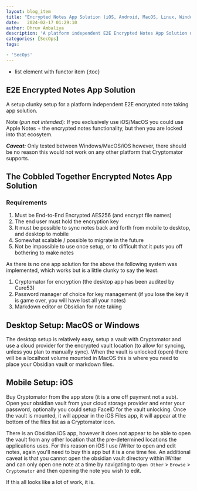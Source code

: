 ```yaml
---
layout: blog_item
title: "Encrypted Notes App Solution (iOS, Android, MacOS, Linux, Windows)"
date:   2024-02-17 01:29:10
author: Dhruv Ambaliya
description: 'A platform independent E2E Encrypted Notes App Solution using open-source tools Markdown + Cryptomator.'
categories: [SecOps]
tags:

- 'SecOps'
---
```


* list element with functor item
{:toc}


## E2E Encrypted Notes App Solution 

A setup clunky setup for a platform independent E2E encrypted note taking app solution. 

Note (*pun not intended*): If you exclusively use iOS/MacOS you could use Apple Notes + the encrypted notes functionality, but then you are locked into that ecosytem. 

***Caveat:*** Only tested between Windows/MacOS/iOS however, there should be no reason this would not work on any other platform that Cryptomator supports.

## The Cobbled Together Encrypted Notes App Solution

### Requirements

1. Must be End-to-End Encrypted AES256 (and encrypt file names)
2. The end user must hold the encryption key
3. It must be possible to sync notes back and forth from mobile to desktop, and desktop to mobile
4. Somewhat scalable / possible to migrate in the future
5. Not be impossible to use once setup, or to difficult that it puts you off bothering to make notes

As there is no one app solution for the above the following system was implemented, which works but is a little clunky to say the least. 

1. Cryptomator for encryption (the desktop app has been audited by Cure53)
2. Password manager of choice for key management (if you lose the key it is game over, you will have lost all your notes)
3. Markdown editor or Obsidian for note taking 

## Desktop Setup: MacOS or Windows 

The desktop setup is relatively easy, setup a vault with Cryptomator and use a cloud provider for the encrypted vault location (to allow for syncing, unless you plan to manually sync). When the vault is unlocked (open) there will be a localhost volume mounted in MacOS this is where you need to place your Obsidian vault or markdown files. 

## Mobile Setup: iOS

Buy Cryptomator from the app store (it is a one off payment not a sub). Open your obsidian vault from your cloud storage provider and enter your password, optionally you could setup FaceID for the vault unlocking. Once the vault is mounted, it will appear in the iOS Files app, it will appear at the bottom of the files list as a Cryptomator icon.

There is an Obsidian iOS app, however it does not appear to be able to open the vault from any other location that the pre-determined locations the applications uses. For this reason on iOS I use iWriter to open and edit notes, again you'll need to buy this app but it is a one time fee. An additional caveat is that you cannot open the obsidian vault directory within iWriter and can only open one note at a time by navigating to ```Open Other``` > ```Browse``` > ```Cryptomator``` and then opening the note you wish to edit.  

If this all looks like a lot of work, it is.

